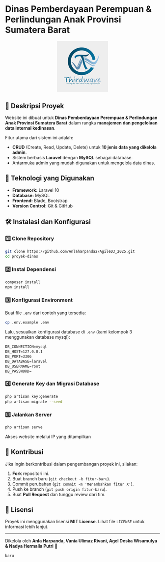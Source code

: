 # Dinas Pemberdayaan Perempuan & Perlindungan Anak Provinsi Sumatera Barat

<p align="center">
  <img src="assets/logo/logo.png" width="33%">
</p>

## 📌 Deskripsi Proyek
Website ini dibuat untuk **Dinas Pemberdayaan Perempuan & Perlindungan Anak Provinsi Sumatera Barat** dalam rangka **manajemen dan pengelolaan data internal kedinasan**. 

Fitur utama dari sistem ini adalah:
- **CRUD** (Create, Read, Update, Delete) untuk **10 jenis data yang dikelola admin**.
- Sistem berbasis **Laravel** dengan **MySQL** sebagai database.
- Antarmuka admin yang mudah digunakan untuk mengelola data dinas.

## 🚀 Teknologi yang Digunakan
- **Framework:** Laravel 10
- **Database:** MySQL
- **Frontend:** Blade, Bootstrap
- **Version Control:** Git & GitHub

## 🛠️ Instalasi dan Konfigurasi
### 1️⃣ Clone Repository
```bash
git clone https://github.com/Anlaharpanda2/AgileD3_2025.git
cd proyek-dinas
```

### 2️⃣ Instal Dependensi
```bash
composer install
npm install
```

### 3️⃣ Konfigurasi Environment
Buat file `.env` dari contoh yang tersedia:
```bash
cp .env.example .env
```
Lalu, sesuaikan konfigurasi database di `.env` (kami kelompok 3 menggunakan database mysql):
```env
DB_CONNECTION=mysql
DB_HOST=127.0.0.1
DB_PORT=3306
DB_DATABASE=laravel
DB_USERNAME=root
DB_PASSWORD=
```

### 4️⃣ Generate Key dan Migrasi Database
```bash
php artisan key:generate
php artisan migrate --seed
```

### 5️⃣ Jalankan Server
```bash
php artisan serve
```
Akses website melalui IP yang ditampilkan

## 🤝 Kontribusi
Jika ingin berkontribusi dalam pengembangan proyek ini, silakan:
1. **Fork** repositori ini.
2. Buat branch baru (`git checkout -b fitur-baru`).
3. Commit perubahan (`git commit -m 'Menambahkan fitur X'`).
4. Push ke branch (`git push origin fitur-baru`).
5. Buat **Pull Request** dan tunggu review dari tim.

## 📜 Lisensi
Proyek ini menggunakan lisensi **MIT License**. Lihat file `LICENSE` untuk informasi lebih lanjut.

---

Dikelola oleh **Anla Harpanda, Vania Ulimaz Rivani, Agel Deska Wisamulya & Nadya Hermalia Putri** 🎯

```
baru
```